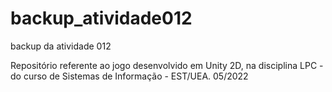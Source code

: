 # backup_atividade012
backup da atividade 012

Repositório referente ao jogo desenvolvido em Unity 2D, na disciplina LPC - do curso de Sistemas de Informação - EST/UEA. 05/2022
